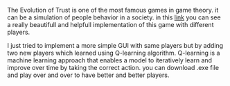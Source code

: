 The Evolution of Trust is one of the most famous games in game theory. it can be a simulation of people behavior in a society. in this [link](https://ncase.me/trust/) you can see a really beautifull and helpfull implementation of this game with different players.

I just tried to implement a more simple GUI with same players but by adding two new players which learned using Q-learning algorithm. Q-learning is a machine learning approach that enables a model to iteratively learn and improve over time by taking the correct action. you can download .exe file and play over and over to have better and better players.
